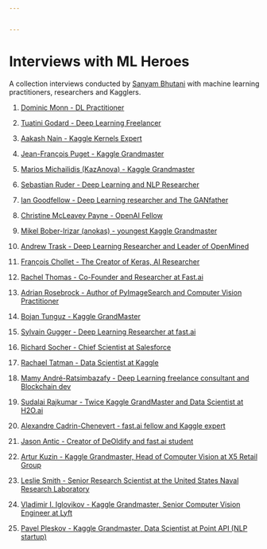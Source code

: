 ```yaml
---


---
```


<h1 id="interviews-with-ml-heroes">Interviews with ML Heroes</h1>
<p>A collection interviews conducted by <a href="https://hackernoon.com/@init_27">Sanyam Bhutani</a> with machine learning practitioners, researchers and Kagglers.</p>
<ol>
<li>
<p><a href="https://hackernoon.com/dominic-monn-dl-practitioner-interview-1-ced61f4ac6"> Dominic Monn - DL Practitioner</a></p>
</li>
<li>
<p><a href="https://hackernoon.com/interview-with-deep-learning-freelancer-tuatini-godard-e661a3995fb1">Tuatini Godard - Deep Learning Freelancer</a></p>
</li>
<li>
<p><a href="https://hackernoon.com/interview-with-kaggle-kernels-expert-aakash-nain-73209223bbd0">Aakash Nain - Kaggle Kernels Expert</a></p>
</li>
<li>
<p><a href="https://hackernoon.com/interview-with-twice-kaggle-grandmaster-dr-jean-francois-puget-cpmp-6d92328e433a">Jean-François Puget - Kaggle Grandmaster</a></p>
</li>
<li>
<p><a href="https://hackernoon.com/interview-with-kaggle-competitions-grandmaster-kazanova-rank-3-dr-marios-michailidis-cc515194cb67">Marios Michailidis (KazAnova) - Kaggle Grandmaster</a></p>
</li>
<li>
<p><a href="https://hackernoon.com/interview-with-deep-learning-and-nlp-researcher-sebastian-ruder-91ddaf473c4b">Sebastian  Ruder - Deep Learning and NLP Researcher</a></p>
</li>
<li>
<p><a href="https://hackernoon.com/interview-with-deep-learning-researcher-and-the-ganfather-dr-ian-goodfellow-cd300863ecff">Ian Goodfellow - Deep Learning researcher and The GANfather</a></p>
</li>
<li>
<p><a href="https://hackernoon.com/interview-with-openai-fellow-christine-mcleavey-payne-aaef948ad571">Christine McLeavey Payne - OpenAI Fellow</a></p>
</li>
<li>
<p><a href="https://hackernoon.com/interview-with-the-youngest-kaggle-grandmaster-mikel-bober-irizar-anokas-17dfd2461070">Mikel Bober-Irizar (anokas) - youngest Kaggle Grandmaster</a></p>
</li>
<li>
<p><a href="https://hackernoon.com/interview-with-deep-learning-researcher-and-leader-of-openmined-andrew-trask-77cd33570a8c">Andrew Trask - Deep Learning Researcher and Leader of OpenMined</a></p>
</li>
<li>
<p><a href="https://hackernoon.com/interview-with-the-creator-of-keras-ai-researcher-fran%C3%A7ois-chollet-823cf1099b7c">François Chollet - The Creator of Keras, AI Researcher</a></p>
</li>
<li>
<p><a href="https://hackernoon.com/interview-with-the-co-founder-and-researcher-at-fast-ai-dr-rachel-thomas-b00e1702a28a">Rachel Thomas - Co-Founder and Researcher at Fast.ai</a></p>
</li>
<li>
<p><a href="https://hackernoon.com/interview-with-the-author-of-pyimagesearch-and-computer-vision-practitioner-dr-adrian-rosebrock-e00583a225a0">Adrian Rosebrock - Author of PyImageSearch and Computer Vision Practitioner</a></p>
</li>
<li>
<p><a href="https://hackernoon.com/interview-with-kaggle-grandmaster-dr-bojan-tunguz-726b28e601e">Bojan Tunguz - Kaggle GrandMaster</a></p>
</li>
<li>
<p><a href="https://hackernoon.com/interview-with-deep-learning-researcher-at-fast-ai-sylvain-gugger-7cb08fe2ff53">Sylvain Gugger - Deep Learning Researcher at fast.ai</a></p>
</li>
<li>
<p><a href="https://hackernoon.com/interview-with-chief-scientist-at-salesforce-dr-richard-socher-c982b9edcd12">Richard Socher - Chief Scientist at Salesforce</a></p>
</li>
<li>
<p><a href="https://hackernoon.com/interview-with-data-scientist-at-kaggle-dr-rachael-tatman-8bc61f9efdb9">Rachael Tatman - Data Scientist at Kaggle</a></p>
</li>
<li>
<p><a href="https://hackernoon.com/interview-with-deep-learning-freelance-consultant-and-blockchain-dev-mamy-andr%C3%A9-ratsimbazafy-f74db35443e1">Mamy André-Ratsimbazafy - Deep Learning freelance consultant and Blockchain dev</a></p>
</li>
<li>
<p><a href="https://hackernoon.com/interview-with-twice-kaggle-grandmaster-and-data-scientist-at-h20-ai-sudalai-rajkumar-cd952ef0c522">Sudalai Rajkumar - Twice Kaggle GrandMaster and Data Scientist at H2O.ai</a></p>
</li>
<li>
<p><a href="https://hackernoon.com/interview-with-radiologist-fast-ai-fellow-and-kaggle-expert-dr-alexandre-cadrin-chenevert-94145d446da8">Alexandre Cadrin-Chenevert - fast.ai fellow and Kaggle expert</a></p>
</li>
<li>
<p><a href="https://hackernoon.com/interview-with-the-creator-of-deoldify-fast-ai-fellow-jason-antic-c0437670059b">Jason Antic - Creator of DeOldify and fast.ai student</a></p>
</li>
<li>
<p><a href="https://hackernoon.com/interview-with-kaggle-grandmaster-lead-data-scientist-at-dbrain-artur-kunzin-28f516a91e3">Artur Kuzin - Kaggle Grandmaster, Head of Computer Vision at X5 Retail Group</a></p>
</li>
<li>
<p><a href="https://hackernoon.com/interview-with-senior-research-scientist-at-the-us-naval-research-laboratory-dr-leslie-smith-a516ae631170">Leslie Smith - Senior Research Scientist at the United States Naval Research Laboratory</a></p>
</li>
<li>
<p><a href="https://hackernoon.com/interview-with-kaggle-grandmaster-senior-cv-engineer-at-lyft-dr-vladimir-i-iglovikov-9938e1fc7c">Vladimir I. Iglovikov - Kaggle Grandmaster, Senior Computer Vision Engineer at Lyft</a></p>
</li>

<li>
<p><a href="https://hackernoon.com/interview-with-kaggle-grandmaster-data-scientist-at-point-api-pavel-pleskov-cc8ca67de249">Pavel Pleskov - Kaggle Grandmaster, Data Scientist at Point API (NLP startup)</a></p>
</li>  
</ol>



